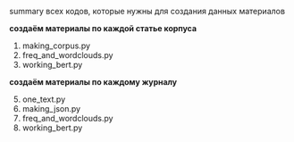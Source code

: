 summary всех кодов, которые нужны для создания данных материалов

**создаём материалы по каждой статье корпуса**

1. making_corpus.py
2. freq_and_wordclouds.py
3. working_bert.py

**создаём материалы по каждому журналу**

5. one_text.py
6. making_json.py
7. freq_and_wordclouds.py
8. working_bert.py
